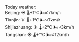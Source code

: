 Today weather:  
Beijing: ☀️ 🌡️+1°C 🌬️↙7km/h  
Tianjin: ☀️ 🌡️+1°C 🌬️↘7km/h  
Shijiazhuang: ☀️ 🌡️+2°C 🌬️↘3km/h  
Tangshan: ☀️ 🌡️+1°C 🌬️↙12km/h  
